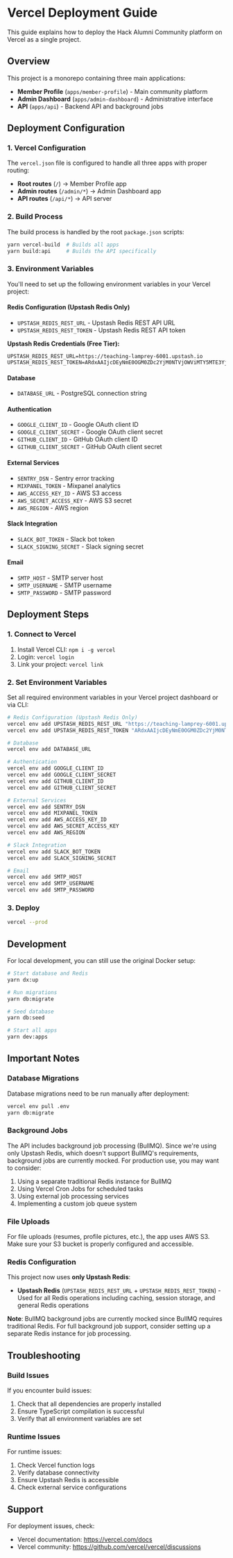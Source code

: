# Vercel Deployment Guide

This guide explains how to deploy the Hack Alumni Community platform on Vercel as a single project.

## Overview

This project is a monorepo containing three main applications:
- **Member Profile** (`apps/member-profile`) - Main community platform
- **Admin Dashboard** (`apps/admin-dashboard`) - Administrative interface
- **API** (`apps/api`) - Backend API and background jobs

## Deployment Configuration

### 1. Vercel Configuration

The `vercel.json` file is configured to handle all three apps with proper routing:

- **Root routes** (`/`) → Member Profile app
- **Admin routes** (`/admin/*`) → Admin Dashboard app
- **API routes** (`/api/*`) → API server

### 2. Build Process

The build process is handled by the root `package.json` scripts:

```bash
yarn vercel-build  # Builds all apps
yarn build:api     # Builds the API specifically
```

### 3. Environment Variables

You'll need to set up the following environment variables in your Vercel project:

#### Redis Configuration (Upstash Redis Only)
- `UPSTASH_REDIS_REST_URL` - Upstash Redis REST API URL
- `UPSTASH_REDIS_REST_TOKEN` - Upstash Redis REST API token

**Upstash Redis Credentials (Free Tier):**
```
UPSTASH_REDIS_REST_URL=https://teaching-lamprey-6001.upstash.io
UPSTASH_REDIS_REST_TOKEN=ARdxAAIjcDEyNmE0OGM0ZDc2YjM0NTVjOWViMTY5MTE3YjQ4M2UyN3AxMA
```

#### Database
- `DATABASE_URL` - PostgreSQL connection string

#### Authentication
- `GOOGLE_CLIENT_ID` - Google OAuth client ID
- `GOOGLE_CLIENT_SECRET` - Google OAuth client secret
- `GITHUB_CLIENT_ID` - GitHub OAuth client ID
- `GITHUB_CLIENT_SECRET` - GitHub OAuth client secret

#### External Services
- `SENTRY_DSN` - Sentry error tracking
- `MIXPANEL_TOKEN` - Mixpanel analytics
- `AWS_ACCESS_KEY_ID` - AWS S3 access
- `AWS_SECRET_ACCESS_KEY` - AWS S3 secret
- `AWS_REGION` - AWS region

#### Slack Integration
- `SLACK_BOT_TOKEN` - Slack bot token
- `SLACK_SIGNING_SECRET` - Slack signing secret

#### Email
- `SMTP_HOST` - SMTP server host
- `SMTP_USERNAME` - SMTP username
- `SMTP_PASSWORD` - SMTP password

## Deployment Steps

### 1. Connect to Vercel

1. Install Vercel CLI: `npm i -g vercel`
2. Login: `vercel login`
3. Link your project: `vercel link`

### 2. Set Environment Variables

Set all required environment variables in your Vercel project dashboard or via CLI:

```bash
# Redis Configuration (Upstash Redis Only)
vercel env add UPSTASH_REDIS_REST_URL "https://teaching-lamprey-6001.upstash.io"
vercel env add UPSTASH_REDIS_REST_TOKEN "ARdxAAIjcDEyNmE0OGM0ZDc2YjM0NTVjOWViMTY5MTE3YjQ4M2UyN3AxMA"

# Database
vercel env add DATABASE_URL

# Authentication
vercel env add GOOGLE_CLIENT_ID
vercel env add GOOGLE_CLIENT_SECRET
vercel env add GITHUB_CLIENT_ID
vercel env add GITHUB_CLIENT_SECRET

# External Services
vercel env add SENTRY_DSN
vercel env add MIXPANEL_TOKEN
vercel env add AWS_ACCESS_KEY_ID
vercel env add AWS_SECRET_ACCESS_KEY
vercel env add AWS_REGION

# Slack Integration
vercel env add SLACK_BOT_TOKEN
vercel env add SLACK_SIGNING_SECRET

# Email
vercel env add SMTP_HOST
vercel env add SMTP_USERNAME
vercel env add SMTP_PASSWORD
```

### 3. Deploy

```bash
vercel --prod
```

## Development

For local development, you can still use the original Docker setup:

```bash
# Start database and Redis
yarn dx:up

# Run migrations
yarn db:migrate

# Seed database
yarn db:seed

# Start all apps
yarn dev:apps
```

## Important Notes

### Database Migrations

Database migrations need to be run manually after deployment:

```bash
vercel env pull .env
yarn db:migrate
```

### Background Jobs

The API includes background job processing (BullMQ). Since we're using only Upstash Redis, which doesn't support BullMQ's requirements, background jobs are currently mocked. For production use, you may want to consider:

1. Using a separate traditional Redis instance for BullMQ
2. Using Vercel Cron Jobs for scheduled tasks
3. Using external job processing services
4. Implementing a custom job queue system

### File Uploads

For file uploads (resumes, profile pictures, etc.), the app uses AWS S3. Make sure your S3 bucket is properly configured and accessible.

### Redis Configuration

This project now uses **only Upstash Redis**:

- **Upstash Redis** (`UPSTASH_REDIS_REST_URL` + `UPSTASH_REDIS_REST_TOKEN`) - Used for all Redis operations including caching, session storage, and general Redis operations

**Note**: BullMQ background jobs are currently mocked since BullMQ requires traditional Redis. For full background job support, consider setting up a separate Redis instance for job processing.

## Troubleshooting

### Build Issues

If you encounter build issues:

1. Check that all dependencies are properly installed
2. Ensure TypeScript compilation is successful
3. Verify that all environment variables are set

### Runtime Issues

For runtime issues:

1. Check Vercel function logs
2. Verify database connectivity
3. Ensure Upstash Redis is accessible
4. Check external service configurations

## Support

For deployment issues, check:
- Vercel documentation: https://vercel.com/docs
- Vercel community: https://github.com/vercel/vercel/discussions
